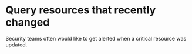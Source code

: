 # Query resources that recently changed

Security teams often would like to get alerted when a critical resource
was updated. 